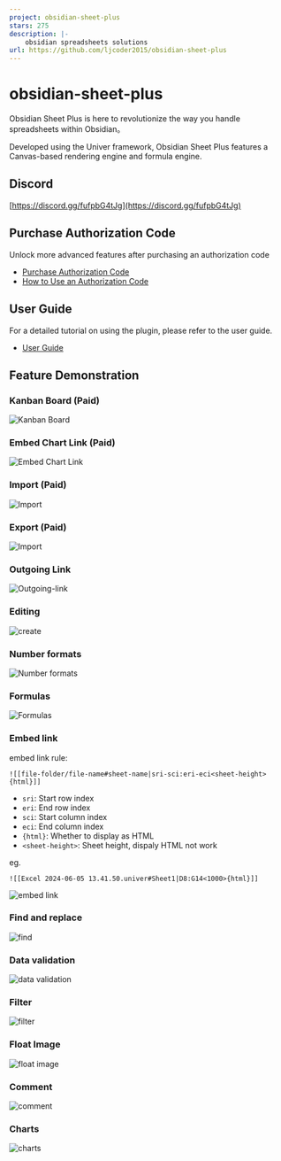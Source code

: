 ```yaml
---
project: obsidian-sheet-plus
stars: 275
description: |-
    obsidian spreadsheets solutions
url: https://github.com/ljcoder2015/obsidian-sheet-plus
---
```


# obsidian-sheet-plus
Obsidian Sheet Plus  is here to revolutionize the way you handle spreadsheets within Obsidian。

Developed using the Univer framework, Obsidian Sheet Plus features a Canvas-based rendering engine and formula engine.

## Discord

[https://discord.gg/fufpbG4tJg](https://discord.gg/fufpbG4tJg)

## Purchase Authorization Code
Unlock more advanced features after purchasing an authorization code
- [Purchase Authorization Code](https://ko-fi.com/s/353d33a2dd)
- [How to Use an Authorization Code](https://ko-fi.com/post/How-to-Use-an-Authorization-Code-S6S318IUM7)

## User Guide
For a detailed tutorial on using the plugin, please refer to the user guide.

- [User Guide](https://github.com/ljcoder2015/obsidian-sheet-plus/wiki/User-Guide)

## Feature Demonstration
### Kanban Board (Paid)
![Kanban Board](/images/kanban-create-handle.gif)
### Embed Chart Link (Paid)
![Embed Chart Link](/images/embed-link-chart.gif)
### Import (Paid)
![Import](/images/import.gif)
### Export (Paid)
![Import](/images/export.gif)

### Outgoing Link
![Outgoing-link](/images//outgoing-link.gif)

### Editing
![create](/images/create.gif)

### Number formats
![Number formats](/images/Number-formats.gif)

###  Formulas
![Formulas](/images/Formulas.gif)

### Embed link
embed link rule:
```
![[file-folder/file-name#sheet-name|sri-sci:eri-eci<sheet-height>{html}]]
```

- `sri`: Start row index
- `eri`: End row index
- `sci`: Start column index
- `eci`: End column index
- `{html}`: Whether to display as HTML
- `<sheet-height>`: Sheet height, dispaly HTML not work

eg.
```
![[Excel 2024-06-05 13.41.50.univer#Sheet1|D8:G14<1000>{html}]]
```

![embed link](/images/embed-link.gif)

### Find and replace
![find](/images/find.gif)

### Data validation
![data validation](/images/data-validation.gif)

### Filter
![filter](/images/filter.gif)

### Float Image
![float image](/images/image.gif)

### Comment
![comment](/images/remark.gif)

### Charts
![charts](/images/charts.gif)

